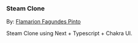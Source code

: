 <h3>Steam Clone</h3>

By: [Flamarion Fagundes Pinto](https://www.linkedin.com/in/flamarion-fagundes-pinto-0b037b210/)

Steam Clone using Next + Typescript + Chakra UI.